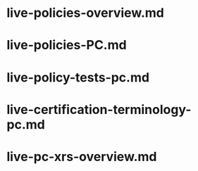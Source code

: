 # live-policies-overview.md

# live-policies-PC.md

# live-policy-tests-pc.md

# live-certification-terminology-pc.md

# live-pc-xrs-overview.md
